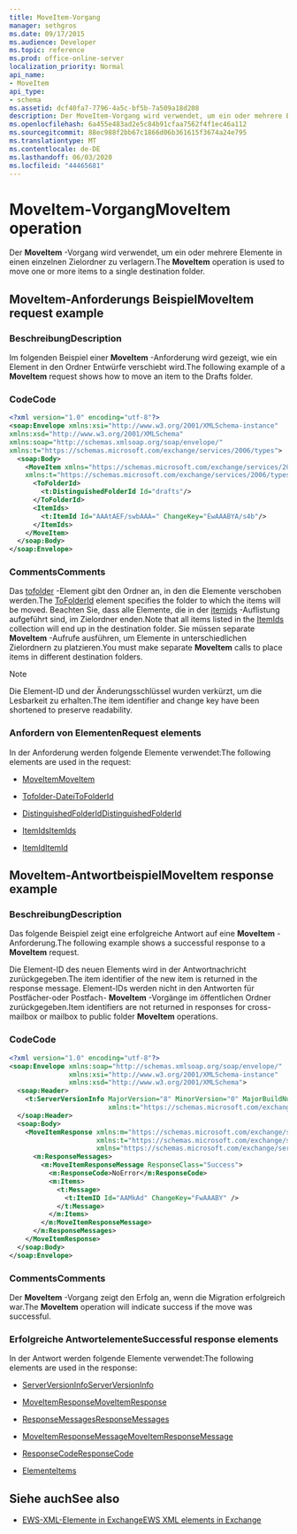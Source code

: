 ```yaml
---
title: MoveItem-Vorgang
manager: sethgros
ms.date: 09/17/2015
ms.audience: Developer
ms.topic: reference
ms.prod: office-online-server
localization_priority: Normal
api_name:
- MoveItem
api_type:
- schema
ms.assetid: dcf40fa7-7796-4a5c-bf5b-7a509a18d208
description: Der MoveItem-Vorgang wird verwendet, um ein oder mehrere Elemente in einen einzelnen Zielordner zu verlagern.
ms.openlocfilehash: 6a455e483ad2e5c84b91cfaa7562f4f1ec46a112
ms.sourcegitcommit: 88ec988f2bb67c1866d06b361615f3674a24e795
ms.translationtype: MT
ms.contentlocale: de-DE
ms.lasthandoff: 06/03/2020
ms.locfileid: "44465681"
---
```

# <a name="moveitem-operation"></a><span data-ttu-id="d11eb-103">MoveItem-Vorgang</span><span class="sxs-lookup"><span data-stu-id="d11eb-103">MoveItem operation</span></span>

<span data-ttu-id="d11eb-104">Der **MoveItem** -Vorgang wird verwendet, um ein oder mehrere Elemente in einen einzelnen Zielordner zu verlagern.</span><span class="sxs-lookup"><span data-stu-id="d11eb-104">The **MoveItem** operation is used to move one or more items to a single destination folder.</span></span> 
  
## <a name="moveitem-request-example"></a><span data-ttu-id="d11eb-105">MoveItem-Anforderungs Beispiel</span><span class="sxs-lookup"><span data-stu-id="d11eb-105">MoveItem request example</span></span>

### <a name="description"></a><span data-ttu-id="d11eb-106">Beschreibung</span><span class="sxs-lookup"><span data-stu-id="d11eb-106">Description</span></span>

<span data-ttu-id="d11eb-107">Im folgenden Beispiel einer **MoveItem** -Anforderung wird gezeigt, wie ein Element in den Ordner Entwürfe verschiebt wird.</span><span class="sxs-lookup"><span data-stu-id="d11eb-107">The following example of a **MoveItem** request shows how to move an item to the Drafts folder.</span></span> 
  
### <a name="code"></a><span data-ttu-id="d11eb-108">Code</span><span class="sxs-lookup"><span data-stu-id="d11eb-108">Code</span></span>

```XML
<?xml version="1.0" encoding="utf-8"?>
<soap:Envelope xmlns:xsi="http://www.w3.org/2001/XMLSchema-instance"
xmlns:xsd="http://www.w3.org/2001/XMLSchema"
xmlns:soap="http://schemas.xmlsoap.org/soap/envelope/"
xmlns:t="https://schemas.microsoft.com/exchange/services/2006/types">
  <soap:Body>
    <MoveItem xmlns="https://schemas.microsoft.com/exchange/services/2006/messages"
    xmlns:t="https://schemas.microsoft.com/exchange/services/2006/types">
      <ToFolderId>
        <t:DistinguishedFolderId Id="drafts"/>
      </ToFolderId>
      <ItemIds>
        <t:ItemId Id="AAAtAEF/swbAAA=" ChangeKey="EwAAABYA/s4b"/>
      </ItemIds>
    </MoveItem>
  </soap:Body>
</soap:Envelope>
```

### <a name="comments"></a><span data-ttu-id="d11eb-109">Comments</span><span class="sxs-lookup"><span data-stu-id="d11eb-109">Comments</span></span>

<span data-ttu-id="d11eb-110">Das [tofolder](tofolderid.md) -Element gibt den Ordner an, in den die Elemente verschoben werden.</span><span class="sxs-lookup"><span data-stu-id="d11eb-110">The [ToFolderId](tofolderid.md) element specifies the folder to which the items will be moved.</span></span> <span data-ttu-id="d11eb-111">Beachten Sie, dass alle Elemente, die in der [itemids](itemids.md) -Auflistung aufgeführt sind, im Zielordner enden.</span><span class="sxs-lookup"><span data-stu-id="d11eb-111">Note that all items listed in the [ItemIds](itemids.md) collection will end up in the destination folder.</span></span> <span data-ttu-id="d11eb-112">Sie müssen separate **MoveItem** -Aufrufe ausführen, um Elemente in unterschiedlichen Zielordnern zu platzieren.</span><span class="sxs-lookup"><span data-stu-id="d11eb-112">You must make separate **MoveItem** calls to place items in different destination folders.</span></span> 
  
> [!NOTE]
> <span data-ttu-id="d11eb-113">Die Element-ID und der Änderungsschlüssel wurden verkürzt, um die Lesbarkeit zu erhalten.</span><span class="sxs-lookup"><span data-stu-id="d11eb-113">The item identifier and change key have been shortened to preserve readability.</span></span> 
  
### <a name="request-elements"></a><span data-ttu-id="d11eb-114">Anfordern von Elementen</span><span class="sxs-lookup"><span data-stu-id="d11eb-114">Request elements</span></span>

<span data-ttu-id="d11eb-115">In der Anforderung werden folgende Elemente verwendet:</span><span class="sxs-lookup"><span data-stu-id="d11eb-115">The following elements are used in the request:</span></span>
  
- [<span data-ttu-id="d11eb-116">MoveItem</span><span class="sxs-lookup"><span data-stu-id="d11eb-116">MoveItem</span></span>](moveitem.md)
    
- [<span data-ttu-id="d11eb-117">Tofolder-Datei</span><span class="sxs-lookup"><span data-stu-id="d11eb-117">ToFolderId</span></span>](tofolderid.md)
    
- [<span data-ttu-id="d11eb-118">DistinguishedFolderId</span><span class="sxs-lookup"><span data-stu-id="d11eb-118">DistinguishedFolderId</span></span>](distinguishedfolderid.md)
    
- [<span data-ttu-id="d11eb-119">ItemIds</span><span class="sxs-lookup"><span data-stu-id="d11eb-119">ItemIds</span></span>](itemids.md)
    
- [<span data-ttu-id="d11eb-120">ItemId</span><span class="sxs-lookup"><span data-stu-id="d11eb-120">ItemId</span></span>](itemid.md)
    
## <a name="moveitem-response-example"></a><span data-ttu-id="d11eb-121">MoveItem-Antwortbeispiel</span><span class="sxs-lookup"><span data-stu-id="d11eb-121">MoveItem response example</span></span>

### <a name="description"></a><span data-ttu-id="d11eb-122">Beschreibung</span><span class="sxs-lookup"><span data-stu-id="d11eb-122">Description</span></span>

<span data-ttu-id="d11eb-123">Das folgende Beispiel zeigt eine erfolgreiche Antwort auf eine **MoveItem** -Anforderung.</span><span class="sxs-lookup"><span data-stu-id="d11eb-123">The following example shows a successful response to a **MoveItem** request.</span></span> 
  
<span data-ttu-id="d11eb-124">Die Element-ID des neuen Elements wird in der Antwortnachricht zurückgegeben.</span><span class="sxs-lookup"><span data-stu-id="d11eb-124">The item identifier of the new item is returned in the response message.</span></span> <span data-ttu-id="d11eb-125">Element-IDs werden nicht in den Antworten für Postfächer-oder Postfach- **MoveItem** -Vorgänge im öffentlichen Ordner zurückgegeben.</span><span class="sxs-lookup"><span data-stu-id="d11eb-125">Item identifiers are not returned in responses for cross-mailbox or mailbox to public folder **MoveItem** operations.</span></span> 
  
### <a name="code"></a><span data-ttu-id="d11eb-126">Code</span><span class="sxs-lookup"><span data-stu-id="d11eb-126">Code</span></span>

```XML
<?xml version="1.0" encoding="utf-8"?>
<soap:Envelope xmlns:soap="http://schemas.xmlsoap.org/soap/envelope/" 
               xmlns:xsi="http://www.w3.org/2001/XMLSchema-instance" 
               xmlns:xsd="http://www.w3.org/2001/XMLSchema">
  <soap:Header>
    <t:ServerVersionInfo MajorVersion="8" MinorVersion="0" MajorBuildNumber="662" MinorBuildNumber="0" 
                         xmlns:t="https://schemas.microsoft.com/exchange/services/2006/types"/>
  </soap:Header>
  <soap:Body>
    <MoveItemResponse xmlns:m="https://schemas.microsoft.com/exchange/services/2006/messages" 
                      xmlns:t="https://schemas.microsoft.com/exchange/services/2006/types" 
                      xmlns="https://schemas.microsoft.com/exchange/services/2006/messages">
      <m:ResponseMessages>
        <m:MoveItemResponseMessage ResponseClass="Success">
          <m:ResponseCode>NoError</m:ResponseCode>
          <m:Items>
            <t:Message>
              <t:ItemID Id="AAMkAd" ChangeKey="FwAAABY" />
            </t:Message>
          </m:Items>
        </m:MoveItemResponseMessage>
      </m:ResponseMessages>
    </MoveItemResponse>
  </soap:Body>
</soap:Envelope>
```

### <a name="comments"></a><span data-ttu-id="d11eb-127">Comments</span><span class="sxs-lookup"><span data-stu-id="d11eb-127">Comments</span></span>

<span data-ttu-id="d11eb-128">Der **MoveItem** -Vorgang zeigt den Erfolg an, wenn die Migration erfolgreich war.</span><span class="sxs-lookup"><span data-stu-id="d11eb-128">The **MoveItem** operation will indicate success if the move was successful.</span></span> 
  
### <a name="successful-response-elements"></a><span data-ttu-id="d11eb-129">Erfolgreiche Antwortelemente</span><span class="sxs-lookup"><span data-stu-id="d11eb-129">Successful response elements</span></span>

<span data-ttu-id="d11eb-130">In der Antwort werden folgende Elemente verwendet:</span><span class="sxs-lookup"><span data-stu-id="d11eb-130">The following elements are used in the response:</span></span>
  
- [<span data-ttu-id="d11eb-131">ServerVersionInfo</span><span class="sxs-lookup"><span data-stu-id="d11eb-131">ServerVersionInfo</span></span>](serverversioninfo.md)
    
- [<span data-ttu-id="d11eb-132">MoveItemResponse</span><span class="sxs-lookup"><span data-stu-id="d11eb-132">MoveItemResponse</span></span>](moveitemresponse.md)
    
- [<span data-ttu-id="d11eb-133">ResponseMessages</span><span class="sxs-lookup"><span data-stu-id="d11eb-133">ResponseMessages</span></span>](responsemessages.md)
    
- [<span data-ttu-id="d11eb-134">MoveItemResponseMessage</span><span class="sxs-lookup"><span data-stu-id="d11eb-134">MoveItemResponseMessage</span></span>](moveitemresponsemessage.md)
    
- [<span data-ttu-id="d11eb-135">ResponseCode</span><span class="sxs-lookup"><span data-stu-id="d11eb-135">ResponseCode</span></span>](responsecode.md)
    
- [<span data-ttu-id="d11eb-136">Elemente</span><span class="sxs-lookup"><span data-stu-id="d11eb-136">Items</span></span>](items.md)
    
## <a name="see-also"></a><span data-ttu-id="d11eb-137">Siehe auch</span><span class="sxs-lookup"><span data-stu-id="d11eb-137">See also</span></span>



- [<span data-ttu-id="d11eb-138">EWS-XML-Elemente in Exchange</span><span class="sxs-lookup"><span data-stu-id="d11eb-138">EWS XML elements in Exchange</span></span>](ews-xml-elements-in-exchange.md)

